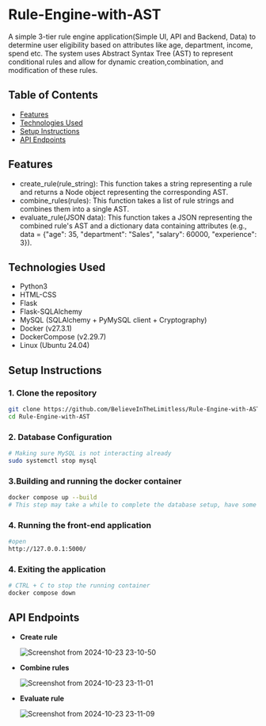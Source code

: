 # Rule-Engine-with-AST
A simple 3-tier rule engine application(Simple UI, API and Backend, Data) to determine user eligibility based on attributes like age, department, income, spend etc. The system uses Abstract Syntax Tree (AST) to represent conditional rules and allow for dynamic creation,combination, and modification of these rules.

## Table of Contents
- [Features](#features)
- [Technologies Used](#technologies-used)
- [Setup Instructions](#setup-instructions)
- [API Endpoints](#api-endpoints)

## Features
- create_rule(rule_string): This function takes a string representing a rule and returns a Node object representing the corresponding AST.
- combine_rules(rules): This function takes a list of rule strings and combines them into a single AST.
- evaluate_rule(JSON data): This function takes a JSON representing the combined rule's AST and a dictionary data containing attributes (e.g., data = {"age": 35, "department": "Sales", "salary": 60000, "experience": 3}).
  
## Technologies Used
- Python3
- HTML-CSS
- Flask
- Flask-SQLAlchemy
- MySQL (SQLAlchemy + PyMySQL client + Cryptography)
- Docker (v27.3.1)
- DockerCompose (v2.29.7)
- Linux (Ubuntu 24.04)

## Setup Instructions

### 1. Clone the repository
```bash
git clone https://github.com/BelieveInTheLimitless/Rule-Engine-with-AST
cd Rule-Engine-with-AST
```

### 2. Database Configuration
```bash
# Making sure MySQL is not interacting already
sudo systemctl stop mysql
```

### 3.Building and running the docker container
```bash
docker compose up --build
# This step may take a while to complete the database setup, have some snacks handy with you :)
```

### 4. Running the front-end application
```bash
#open
http://127.0.0.1:5000/
```

### 4. Exiting the application
```bash
# CTRL + C to stop the running container
docker compose down
```

## API Endpoints

- **Create rule**
  
  ![Screenshot from 2024-10-23 23-10-50](https://github.com/user-attachments/assets/55d26df5-a19a-4595-a464-c3631a510956)

- **Combine rules**
  
  ![Screenshot from 2024-10-23 23-11-01](https://github.com/user-attachments/assets/bfdc2a33-63a4-4c4b-8bed-57375f58e31e)

- **Evaluate rule**
  
  ![Screenshot from 2024-10-23 23-11-09](https://github.com/user-attachments/assets/044b28ab-c3ff-411b-bf30-1994465af0dc)



